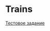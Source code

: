 # Trains
[Тестовое задание](https://github.com/Yulorda/Trains/blob/master/Trains/Technical%20Task.pdf)

